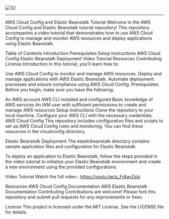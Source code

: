 
![32](https://github.com/saikiranpi/mastering-aws/assets/109568252/b1c24187-1609-4e13-8304-8107a055d0e8)



---

AWS Cloud Config and Elastic Beanstalk Tutorial
Welcome to the AWS Cloud Config and Elastic Beanstalk tutorial repository! This repository accompanies a video tutorial that demonstrates how to use AWS Cloud Config to manage and monitor AWS resources and deploy applications using Elastic Beanstalk.

Table of Contents
Introduction
Prerequisites
Setup Instructions
AWS Cloud Config
Elastic Beanstalk Deployment
Video Tutorial
Resources
Contributing
License
Introduction
In this tutorial, you'll learn how to:

Use AWS Cloud Config to monitor and manage AWS resources.
Deploy and manage applications with AWS Elastic Beanstalk.
Automate deployment processes and ensure compliance using AWS Cloud Config.
Prerequisites
Before you begin, make sure you have the following:

An AWS account
AWS CLI installed and configured
Basic knowledge of AWS services
An IAM user with sufficient permissions to create and manage AWS resources
Setup Instructions
Clone the repository to your local machine.
Configure your AWS CLI with the necessary credentials.
AWS Cloud Config
This repository includes configuration files and scripts to set up AWS Cloud Config rules and monitoring. You can find these resources in the cloudconfig directory.

Elastic Beanstalk Deployment
The elasticbeanstalk directory contains sample application files and configuration for Elastic Beanstalk.

To deploy an application to Elastic Beanstalk, follow the steps provided in the video tutorial to initialize your Elastic Beanstalk environment and create a new environment using the provided configurations.

Video Tutorial
Watch the full video : https://youtu.be/a_FrAayZslo

Resources
AWS Cloud Config Documentation
AWS Elastic Beanstalk Documentation
Contributing
Contributions are welcome! Please fork this repository and submit pull requests for any improvements or fixes.

License
This project is licensed under the MIT License. See the LICENSE file for details.
